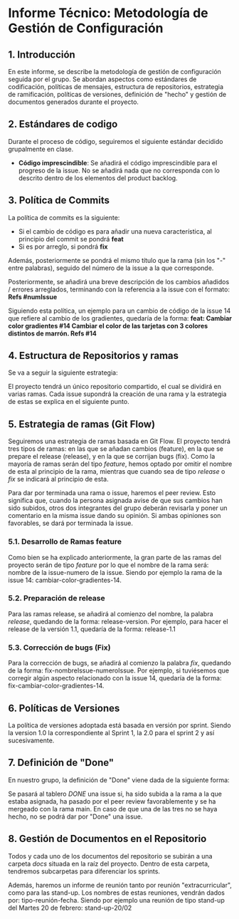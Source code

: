 # Informe Técnico: Metodología de Gestión de Configuración

## 1. Introducción

En este informe, se describe la metodología de gestión de configuración seguida por el grupo. Se abordan aspectos como estándares de codificación, políticas de mensajes, estructura de repositorios, estrategia de ramificación, políticas de versiones, definición de "hecho" y gestión de documentos generados durante el proyecto.

## 2. Estándares de codigo

Durante el proceso de código, seguiremos el siguiente estándar decidido grupalmente en clase.
- **Código imprescindible**: Se añadirá el código imprescindible para el progreso de la issue. No se añadirá nada que no corresponda con lo descrito dentro de los elementos del product backlog.

## 3. Política de Commits

La política de commits es la siguiente: 
- Si el cambio de código es para añadir una nueva característica, al principio del commit se pondrá **feat**
- Si es por arreglo, si pondrá **fix**

Además, posteriormente se pondrá el mismo título que la rama (sin los "-" entre palabras), seguido del número de la issue a la que corresponde.

Posteriormente, se añadirá una breve descripción de los cambios añadidos / errores arreglados, terminando con la referencia a la issue con el formato: **Refs #numIssue**

Siguiendo esta política, un ejemplo para un cambio de código de la issue 14 que refiere al cambio de los gradientes, quedaría de la forma: **feat: Cambiar color gradientes #14 	Cambiar el color de las tarjetas con 3 colores distintos de marrón. 	Refs #14**

## 4. Estructura de Repositorios y ramas

Se va a seguir la siguiente estrategia:

El proyecto tendrá un único repositorio compartido, el cual se dividirá en varias ramas. Cada issue supondrá la creación de una rama y la estrategia de estas se explica en el siguiente punto.

## 5. Estrategia de ramas (Git Flow)

Seguiremos una estrategia de ramas basada en Git Flow. El proyecto tendrá tres tipos de ramas: en las que se añadan cambios (feature), en la que se prepare el release (release), y en la que se corrijan bugs (fix). Como la mayoría de ramas serán del tipo *feature*, hemos optado por omitir el nombre de esta al principio de la rama, mientras que cuando sea de tipo *release* o *fix* se indicará al principio de esta.

Para dar por terminada una rama o issue, haremos el peer review. Esto significa que, cuando la persona asignada avise de que sus cambios han sido subidos, otros dos integrantes del grupo deberán revisarla y poner un comentario en la misma issue dando su opinión. Si ambas opiniones son favorables, se dará por terminada la issue.

### 5.1. Desarrollo de Ramas feature

Como bien se ha explicado anteriormente, la gran parte de las ramas del proyecto serán de tipo *feature* por lo que el nombre de la rama será: nombre de la issue-numero de la issue. Siendo por ejemplo la rama de la issue 14: cambiar-color-gradientes-14.


### 5.2. Preparación de release

Para las ramas release, se añadirá al comienzo del nombre, la palabra *release*, quedando de la forma: release-version. Por ejemplo, para hacer el release de la versión 1.1, quedaría de la forma: release-1.1

### 5.3. Corrección de bugs (Fix)

Para la corrección de bugs, se añadirá al comienzo la palabra *fix*, quedando de la forma: fix-nombreIssue-numeroIssue. Por ejemplo, si tuviésemos que corregir algún aspecto relacionado con la issue 14, quedaría de la forma: fix-cambiar-color-gradientes-14.

## 6. Políticas de Versiones

La política de versiones adoptada está basada en versión por sprint. Siendo la version 1.0 la correspondiente al Sprint 1, la 2.0 para el sprint 2 y así sucesivamente.

## 7. Definición de "Done"

En nuestro grupo, la definición de "Done" viene dada de la siguiente forma:

Se pasará al tablero *DONE* una issue si, ha sido subida a la rama a la que estaba asignada, ha pasado por el peer review favorablemente y se ha mergeado con la rama main. En caso de que una de las tres no se haya hecho, no se podrá dar por "Done" una issue.

## 8. Gestión de Documentos en el Repositorio

Todos y cada uno de los documentos del repositorio se subirán a una carpeta *docs* situada en la raíz del proyecto. Dentro de esta carpeta, tendremos subcarpetas para diferenciar los sprints.

Además, haremos un informe de reunión tanto por reunión "extracurricular", como para las stand-up. Los nombres de estas reuniones, vendrán dados por: tipo-reunión-fecha. Siendo por ejemplo una reunión de tipo stand-up del Martes 20 de febrero: stand-up-20/02 

